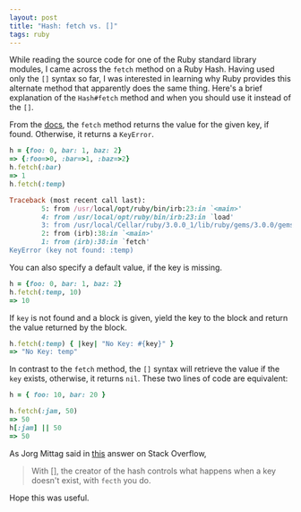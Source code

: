 ```yaml
---
layout: post
title: "Hash: fetch vs. []"
tags: ruby
---
```


While reading the source code for one of the Ruby standard library modules, I came across the `fetch` method on a Ruby Hash. Having used only the `[]` syntax so far, I was interested in learning why Ruby provides this alternate method that apparently does the same thing. Here's a brief explanation of the `Hash#fetch` method and when you should use it instead of the `[]`. 

From the [docs](https://ruby-doc.org/core-3.0.1/Hash.html#method-i-fetch), the `fetch` method returns the value for the given key, if found. Otherwise, it returns a `KeyError`. 

```ruby
h = {foo: 0, bar: 1, baz: 2}
=> {:foo=>0, :bar=>1, :baz=>2}
h.fetch(:bar)
=> 1
h.fetch(:temp)

Traceback (most recent call last):
        5: from /usr/local/opt/ruby/bin/irb:23:in `<main>'
        4: from /usr/local/opt/ruby/bin/irb:23:in `load'
        3: from /usr/local/Cellar/ruby/3.0.0_1/lib/ruby/gems/3.0.0/gems/irb-1.3.0/exe/irb:11:in `<top (required)>'
        2: from (irb):38:in `<main>'
        1: from (irb):38:in `fetch'
KeyError (key not found: :temp)
```

You can also specify a default value, if the key is missing. 

```ruby
h = {foo: 0, bar: 1, baz: 2}
h.fetch(:temp, 10)
=> 10
```

If `key` is not found and a block is given, yield the key to the block and return the value returned by the block. 

```ruby
h.fetch(:temp) { |key| "No Key: #{key}" }
=> "No Key: temp"
```

In contrast to the `fetch` method, the `[]` syntax will retrieve the value if the `key` exists, otherwise, it returns `nil`. These two lines of code are equivalent:

```ruby
h = { foo: 10, bar: 20 }

h.fetch(:jam, 50)
=> 50
h[:jam] || 50
=> 50
```

As Jorg Mittag said in [this](https://stackoverflow.com/a/16570069/5192528) answer on Stack Overflow, 

> With [], the creator of the hash controls what happens when a key doesn't exist, with `fecth` you do. 

Hope this was useful. 